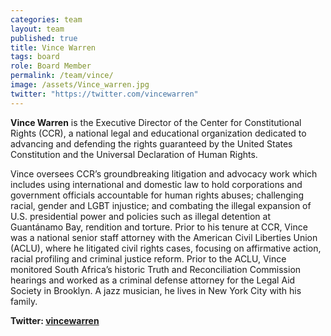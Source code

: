 ```yaml
---
categories: team
layout: team
published: true
title: Vince Warren
tags: board
role: Board Member
permalink: /team/vince/
image: /assets/Vince_warren.jpg
twitter: "https://twitter.com/vincewarren"
---
```


**Vince Warren** is the Executive Director of the Center for Constitutional Rights (CCR), a national legal and educational organization dedicated to advancing and defending the rights guaranteed by the United States Constitution and the Universal Declaration of Human Rights.

Vince oversees CCR’s groundbreaking litigation and advocacy work which includes using international and domestic law to hold corporations and government officials accountable for human rights abuses; challenging racial, gender and LGBT injustice; and combating the illegal expansion of U.S. presidential power and policies such as illegal detention at Guantánamo Bay, rendition and torture. Prior to his tenure at CCR, Vince was a national senior staff attorney with the American Civil Liberties Union (ACLU), where he litigated civil rights cases, focusing on affirmative action, racial profiling and criminal justice reform. Prior to the ACLU, Vince monitored South Africa’s historic Truth and Reconciliation Commission hearings and worked as a criminal defense attorney for the Legal Aid Society in Brooklyn. A jazz musician, he lives in New York City with his family.

**Twitter: [vincewarren](https://twitter.com/vincewarren)**
